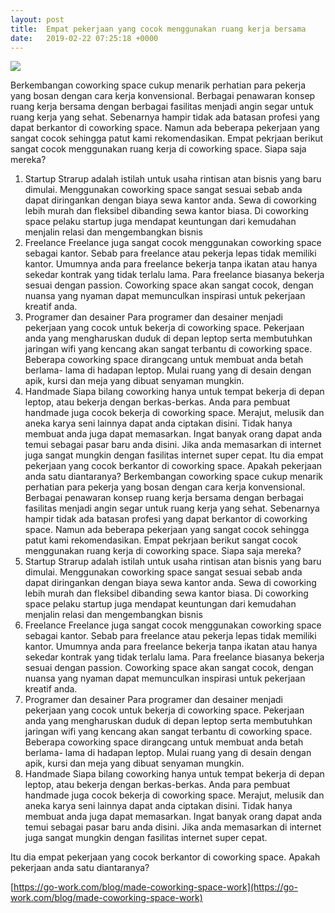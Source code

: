 ```yaml
---
layout: post
title:  Empat pekerjaan yang cocok menggunakan ruang kerja bersama
date:   2019-02-22 07:25:18 +0000
---
```



![](https://go-work.com/assets/images/ismaya.png)

Berkembangan coworking space cukup menarik perhatian para pekerja yang bosan dengan cara kerja konvensional. Berbagai penawaran konsep ruang kerja bersama dengan berbagai fasilitas menjadi angin segar untuk ruang kerja yang sehat. Sebenarnya hampir tidak ada batasan profesi yang dapat berkantor di coworking space. Namun ada beberapa pekerjaan yang sangat cocok sehingga patut kami rekomendasikan. Empat pekrjaan berikut sangat cocok menggunakan ruang kerja di coworking space. Siapa saja mereka?
1.	Startup
Strarup adalah istilah untuk usaha rintisan atan bisnis yang baru dimulai. Menggunakan coworking space sangat sesuai sebab anda dapat diringankan dengan biaya sewa kantor anda. Sewa di coworking lebih murah dan fleksibel dibanding sewa kantor biasa. Di coworking space pelaku startup juga mendapat keuntungan dari kemudahan menjalin relasi dan mengembangkan bisnis
2.	Freelance
Freelance juga sangat cocok menggunakan coworking space sebagai kantor. Sebab para freelance atau pekerja lepas tidak memiliki kantor. Umumnya anda para freelance bekerja tanpa ikatan atau hanya sekedar kontrak yang tidak terlalu lama. Para freelance biasanya bekerja sesuai dengan passion. Coworking space akan sangat cocok, dengan nuansa yang nyaman dapat memunculkan inspirasi untuk pekerjaan kreatif anda.
3.	Programer dan desainer
Para programer dan desainer menjadi pekerjaan yang cocok untuk bekerja di coworking space.  Pekerjaan anda yang mengharuskan duduk di depan leptop serta membutuhkan jaringan wifi yang kencang akan sangat terbantu di coworking space. Beberapa coworking space dirangcang untuk membuat anda betah berlama- lama di hadapan leptop. Mulai ruang yang di desain dengan apik, kursi dan meja yang dibuat senyaman mungkin.
4.	Handmade 
Siapa bilang coworking hanya untuk tempat bekerja di depan leptop, atau bekerja dengan berkas-berkas. Anda para pembuat handmade juga cocok bekerja di coworking space. Merajut, melusik dan aneka karya seni lainnya dapat anda ciptakan disini. Tidak hanya membuat anda juga dapat memasarkan. Ingat banyak orang dapat anda temui sebagai pasar baru anda disini. Jika anda memasarkan di internet juga sangat mungkin dengan fasilitas internet super cepat.
Itu dia empat pekerjaan yang cocok berkantor di coworking space. Apakah pekerjaan anda satu diantaranya?
Berkembangan coworking space cukup menarik perhatian para pekerja yang bosan dengan cara kerja konvensional. Berbagai penawaran konsep ruang kerja bersama dengan berbagai fasilitas menjadi angin segar untuk ruang kerja yang sehat. Sebenarnya hampir tidak ada batasan profesi yang dapat berkantor di coworking space. Namun ada beberapa pekerjaan yang sangat cocok sehingga patut kami rekomendasikan. Empat pekrjaan berikut sangat cocok menggunakan ruang kerja di coworking space. Siapa saja mereka?
1.	Startup
Strarup adalah istilah untuk usaha rintisan atan bisnis yang baru dimulai. Menggunakan coworking space sangat sesuai sebab anda dapat diringankan dengan biaya sewa kantor anda. Sewa di coworking lebih murah dan fleksibel dibanding sewa kantor biasa. Di coworking space pelaku startup juga mendapat keuntungan dari kemudahan menjalin relasi dan mengembangkan bisnis
2.	Freelance
Freelance juga sangat cocok menggunakan coworking space sebagai kantor. Sebab para freelance atau pekerja lepas tidak memiliki kantor. Umumnya anda para freelance bekerja tanpa ikatan atau hanya sekedar kontrak yang tidak terlalu lama. Para freelance biasanya bekerja sesuai dengan passion. Coworking space akan sangat cocok, dengan nuansa yang nyaman dapat memunculkan inspirasi untuk pekerjaan kreatif anda.
3.	Programer dan desainer
Para programer dan desainer menjadi pekerjaan yang cocok untuk bekerja di coworking space.  Pekerjaan anda yang mengharuskan duduk di depan leptop serta membutuhkan jaringan wifi yang kencang akan sangat terbantu di coworking space. Beberapa coworking space dirangcang untuk membuat anda betah berlama- lama di hadapan leptop. Mulai ruang yang di desain dengan apik, kursi dan meja yang dibuat senyaman mungkin.
4.	Handmade 
Siapa bilang coworking hanya untuk tempat bekerja di depan leptop, atau bekerja dengan berkas-berkas. Anda para pembuat handmade juga cocok bekerja di coworking space. Merajut, melusik dan aneka karya seni lainnya dapat anda ciptakan disini. Tidak hanya membuat anda juga dapat memasarkan. Ingat banyak orang dapat anda temui sebagai pasar baru anda disini. Jika anda memasarkan di internet juga sangat mungkin dengan fasilitas internet super cepat.

Itu dia empat pekerjaan yang cocok berkantor di coworking space. Apakah pekerjaan anda satu diantaranya?

[https://go-work.com/blog/made-coworking-space-work](https://go-work.com/blog/made-coworking-space-work)
